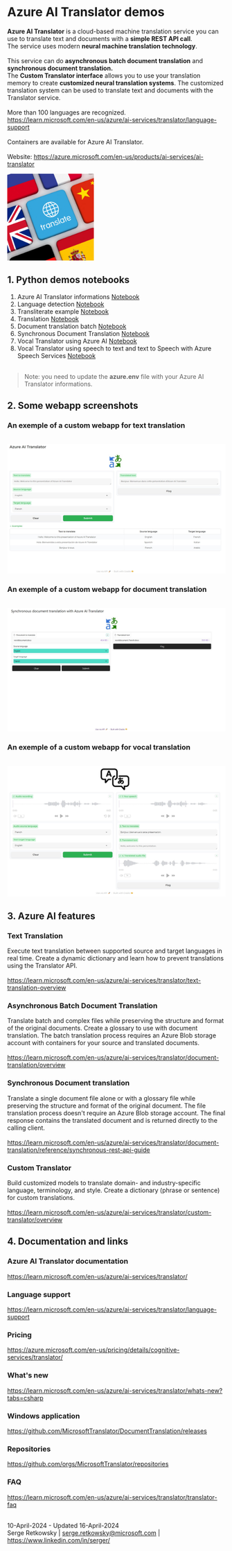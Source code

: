 # Azure AI Translator demos

**Azure AI Translator** is a cloud-based machine translation service you can use to translate text and documents with a **simple REST API call**.<br>
The service uses modern **neural machine translation technology**.<br><br>
This service can do **asynchronous batch document translation** and **synchronous document translation.**<br>
The **Custom Translator interface** allows you to use your translation memory to create **customized neural translation systems**. The customized translation system can be used to translate text and documents with the Translator service.<br><br>
More than 100 languages are recognized.<br>
https://learn.microsoft.com/en-us/azure/ai-services/translator/language-support<br><br>
Containers are available for Azure AI Translator.<br><br>
Website: https://azure.microsoft.com/en-us/products/ai-services/ai-translator<br>

<img src="Translation.png" width=200>

## 1. Python demos notebooks
1. Azure AI Translator informations
<a href="1 Azure AI Translator informations.ipynb">Notebook</a>
2. Language detection
<a href="2 Language detection.ipynb">Notebook</a>
3. Transliterate example
<a href="3 Transliterate example.ipynb">Notebook</a>
4. Translation
<a href="4 Translation.ipynb">Notebook</a>
5. Document translation batch
<a href="5 Document translation batch.ipynb">Notebook</a>
6. Synchronous Document Translation
<a href="6 Synchronous Document Translation.ipynb">Notebook</a>
7. Vocal Translator using Azure AI
<a href="7 Vocal Translator using Azure AI.ipynb">Notebook</a>
8. Vocal Translator using speech to text and text to Speech with Azure Speech Services
<a href="8 Vocal Translator using Azure AI STT.ipynb">Notebook</a>
<br><br>
> Note: you need to update the **azure.env** file with your Azure AI Translator informations.

## 2. Some webapp screenshots

### An exemple of a custom webapp for text translation
<br>
<img src="webapp1.jpg">

### An exemple of a custom webapp for document translation
<br>
<img src="webapp2.jpg">

### An exemple of a custom webapp for vocal translation
<br>
<img src="webapp4.jpg">

## 3. Azure AI features

### Text Translation
Execute text translation between supported source and target languages in real time. Create a dynamic dictionary and learn how to prevent translations using the Translator API.
<br><br>
https://learn.microsoft.com/en-us/azure/ai-services/translator/text-translation-overview

### Asynchronous Batch Document Translation
Translate batch and complex files while preserving the structure and format of the original documents. Create a glossary to use with document translation. The batch translation process requires an Azure Blob storage account with containers for your source and translated documents.
<br><br>
https://learn.microsoft.com/en-us/azure/ai-services/translator/document-translation/overview

### Synchronous Document translation
Translate a single document file alone or with a glossary file while preserving the structure and format of the original document. The file translation process doesn't require an Azure Blob storage account. The final response contains the translated document and is returned directly to the calling client.
<br><br>
https://learn.microsoft.com/en-us/azure/ai-services/translator/document-translation/reference/synchronous-rest-api-guide

### Custom Translator
Build customized models to translate domain- and industry-specific language, terminology, and style. Create a dictionary (phrase or sentence) for custom translations.
<br><br>
https://learn.microsoft.com/en-us/azure/ai-services/translator/custom-translator/overview

## 4. Documentation and links

### Azure AI Translator documentation
https://learn.microsoft.com/en-us/azure/ai-services/translator/

### Language support
https://learn.microsoft.com/en-us/azure/ai-services/translator/language-support

### Pricing
https://azure.microsoft.com/en-us/pricing/details/cognitive-services/translator/

### What's new
https://learn.microsoft.com/en-us/azure/ai-services/translator/whats-new?tabs=csharp

### Windows application
https://github.com/MicrosoftTranslator/DocumentTranslation/releases

### Repositories
https://github.com/orgs/MicrosoftTranslator/repositories

### FAQ
https://learn.microsoft.com/en-us/azure/ai-services/translator/translator-faq
<br><br>

10-April-2024 - Updated 16-April-2024<br>
Serge Retkowsky | serge.retkowsky@microsoft.com | https://www.linkedin.com/in/serger/
